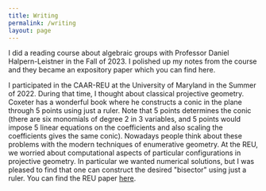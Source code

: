 ```yaml
---
title: Writing
permalink: /writing
layout: page
---
```

I did a reading course about algebraic groups with Professor Daniel Halpern-Leistner in the Fall of 2023. I polished up my notes from the course and they became an expository paper which you can find here.

I participated in the CAAR-REU at the University of Maryland in the Summer of 2022. During that time, I thought about classical projective geometry. Coxeter has a wonderful book where he constructs a conic in the plane through 5 points using just a ruler. Note that 5 points determines the conic (there are six monomials of degree 2 in 3 variables, and 5 points would impose 5 linear equations on the coefficients and also scaling the coefficients gives the same conic). Nowadays people think about these problems with the modern techniques of enumerative geometry. At the REU, we worried about computational aspects of particular configurations in projective geometry. In particular we wanted numerical solutions, but I was pleased to find that one can construct the desired "bisector" using just a ruler. You can find the REU paper [here](https://arxiv.org/abs/2304.02745).


